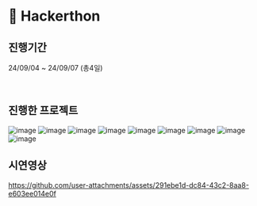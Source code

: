 # 🚩 Hackerthon

## 진행기간
24/09/04 ~ 24/09/07 (총4일)

<br>

## 진행한 프로젝트
![image](https://github.com/user-attachments/assets/9b5fa2cf-4c76-47f5-b9bc-0b643c8be080)
![image](https://github.com/user-attachments/assets/e54eaae7-7662-447d-b7db-c6587d77e3fe)
![image](https://github.com/user-attachments/assets/c71d4c02-44eb-46fe-8a13-6138c4defe9b)
![image](https://github.com/user-attachments/assets/3064ee61-955d-4b35-b982-78722b3ab933)
![image](https://github.com/user-attachments/assets/03d2e1e7-07e3-4a48-bd1c-e8d0e0c9b273)
![image](https://github.com/user-attachments/assets/b9e2788e-ef4d-4e90-983b-7641afb1a4fb)
![image](https://github.com/user-attachments/assets/90ce8e83-35fe-4c6f-baaa-5ca0a984b267)
![image](https://github.com/user-attachments/assets/a6fef110-986f-4217-9253-17c28770f1d7)
![image](https://github.com/user-attachments/assets/27a8fbe5-86ca-428b-8524-3fdf223a8646)

## 시연영상
https://github.com/user-attachments/assets/291ebe1d-dc84-43c2-8aa8-e603ee014e0f
